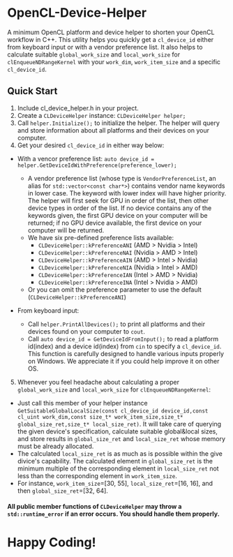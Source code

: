 # OpenCL-Device-Helper
A minimum OpenCL platform and device helper to shorten your OpenCL workflow in C++.
This utility helps you quickly get a `cl_device_id` either from keyboard input or with a vendor preference list. It also helps to calculate suitable `global_work_size` and `local_work_size` for `clEnqueueNDRangeKernel` with your `work_dim`, `work_item_size` and a specific `cl_device_id`.

## Quick Start
1. Include cl_device_helper.h in your project.
2. Create a `CLDeviceHelper` instance: `CLDeviceHelper helper;`
3. Call `helper.Initialize();` to initialize the helper. The helper will query and store information about all platforms and their devices on your computer.
4. Get your desired `cl_device_id` in either way below:
  - With a vencor preference list: `auto device_id = helper.GetDeviceIdWithPreference(preference_lower);`
    - A vendor preference list (whose type is `VendorPreferenceList`, an alias for `std::vector<const char*>`) contains vendor name keywords in lower case. The keyword with lower index will have higher priority. The helper will first seek for GPU in order of the list, then other device types in order of the list. If no device contains any of the keywords given, the first GPU device on your computer will be returned; if no GPU device available, the first device on your computer will be returned.
    - We have six pre-defined preference lists available:
      - `CLDeviceHelper::kPreferenceANI` (AMD > Nvidia > Intel)
      - `CLDeviceHelper::kPreferenceNAI` (Nvidia > AMD > Intel)
      - `CLDeviceHelper::kPreferenceAIN` (AMD > Intel > Nvidia)
      - `CLDeviceHelper::kPreferenceNIA` (Nvidia > Intel > AMD)
      - `CLDeviceHelper::kPreferenceIAN` (Intel > AMD > Nvidia)
      - `CLDeviceHelper::kPreferenceINA` (Intel > Nvidia > AMD)
    - Or you can omit the preference parameter to use the default (`CLDeviceHelper::kPreferenceANI`)
    
  - From keyboard input:
    - Call `helper.PrintAllDevices();` to print all platforms and their devices found on your computer to `cout`.
    - Call `auto device_id = GetDeviceIdFromInput();` to read a platform id(index) and a device id(index) from `cin` to specify a `cl_device_id`. This function is carefully designed to handle various inputs properly on Windows. We appreciate it if you could help improve it on other OS.

5. Whenever you feel headache about calculating a proper `global_work_size` and `local_work_size` for `clEnqueueNDRangeKernel`:
  - Just call this member of your helper instance `GetSuitableGlobalLocalSize(const cl_device_id device_id,const cl_uint work_dim,const size_t* work_item_size,size_t* global_size_ret,size_t* local_size_ret)`. It will take care of querying the given device's specification, calculate suitable global&local sizes, and store results in `global_size_ret` and `local_size_ret` whose memory must be already allocated.
  - The calculated `local_size_ret` is as much as is possible within the give divice's capability. The calculated element in `global_size_ret` is the minimum multiple of the corresponding element in `local_size_ret` not less than the corresponding element in `work_item_size`.
  - For instance, `work_item_size`=[30, 55], `local_size_ret`=[16, 16], and then `global_size_ret`=[32, 64].
 
#### All public member functions of `CLDeviceHelper` may throw a `std::runtime_error` if an error occurs. You should handle them properly.
 
# Happy Coding!
